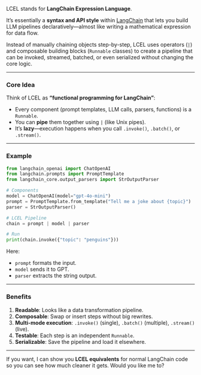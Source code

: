 LCEL stands for **LangChain Expression Language**.

It’s essentially a **syntax and API style** within [LangChain](https://www.langchain.com/) that lets you build LLM pipelines declaratively—almost like writing a mathematical expression for data flow.

Instead of manually chaining objects step-by-step, LCEL uses operators (`|`) and composable building blocks (`Runnable` classes) to create a pipeline that can be invoked, streamed, batched, or even serialized without changing the core logic.

---

### **Core Idea**

Think of LCEL as **“functional programming for LangChain”**:

* Every component (prompt templates, LLM calls, parsers, functions) is a `Runnable`.
* You can **pipe** them together using `|` (like Unix pipes).
* It’s **lazy**—execution happens when you call `.invoke()`, `.batch()`, or `.stream()`.

---

### **Example**

```python
from langchain_openai import ChatOpenAI
from langchain.prompts import PromptTemplate
from langchain_core.output_parsers import StrOutputParser

# Components
model = ChatOpenAI(model="gpt-4o-mini")
prompt = PromptTemplate.from_template("Tell me a joke about {topic}")
parser = StrOutputParser()

# LCEL Pipeline
chain = prompt | model | parser

# Run
print(chain.invoke({"topic": "penguins"}))
```

Here:

* `prompt` formats the input.
* `model` sends it to GPT.
* `parser` extracts the string output.

---

### **Benefits**

1. **Readable**: Looks like a data transformation pipeline.
2. **Composable**: Swap or insert steps without big rewrites.
3. **Multi-mode execution**: `.invoke()` (single), `.batch()` (multiple), `.stream()` (live).
4. **Testable**: Each step is an independent `Runnable`.
5. **Serializable**: Save the pipeline and load it elsewhere.

---

If you want, I can show you **LCEL equivalents** for normal LangChain code so you can see how much cleaner it gets. Would you like me to?
